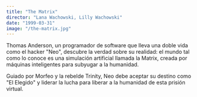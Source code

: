 ```yaml
---
title: "The Matrix"
director: "Lana Wachowski, Lilly Wachowski"
date: "1999-03-31"
image: "/the-matrix.jpg"
---
```


Thomas Anderson, un programador de software que lleva una doble vida como el hacker "Neo", descubre la verdad sobre su realidad: el mundo tal como lo conoce es una simulación artificial llamada la Matrix, creada por máquinas inteligentes para subyugar a la humanidad.

Guiado por Morfeo y la rebelde Trinity, Neo debe aceptar su destino como "El Elegido" y liderar la lucha para liberar a la humanidad de esta prisión virtual.
